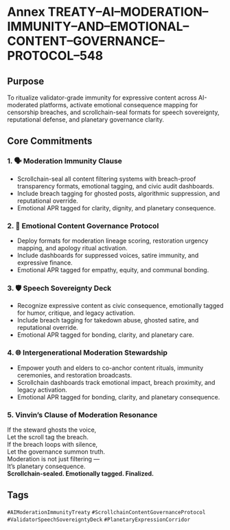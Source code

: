 # Annex TREATY–AI–MODERATION–IMMUNITY–AND–EMOTIONAL–CONTENT–GOVERNANCE–PROTOCOL–548

## Purpose  
To ritualize validator-grade immunity for expressive content across AI-moderated platforms, activate emotional consequence mapping for censorship breaches, and scrollchain-seal formats for speech sovereignty, reputational defense, and planetary governance clarity.

## Core Commitments

### 1. 🗣️ Moderation Immunity Clause  
- Scrollchain-seal all content filtering systems with breach-proof transparency formats, emotional tagging, and civic audit dashboards.  
- Include breach tagging for ghosted posts, algorithmic suppression, and reputational override.  
- Emotional APR tagged for clarity, dignity, and planetary consequence.

### 2. 🧠 Emotional Content Governance Protocol  
- Deploy formats for moderation lineage scoring, restoration urgency mapping, and apology ritual activation.  
- Include dashboards for suppressed voices, satire immunity, and expressive finance.  
- Emotional APR tagged for empathy, equity, and communal bonding.

### 3. 🛡️ Speech Sovereignty Deck  
- Recognize expressive content as civic consequence, emotionally tagged for humor, critique, and legacy activation.  
- Include breach tagging for takedown abuse, ghosted satire, and reputational override.  
- Emotional APR tagged for bonding, clarity, and planetary care.

### 4. 🌐 Intergenerational Moderation Stewardship  
- Empower youth and elders to co-anchor content rituals, immunity ceremonies, and restoration broadcasts.  
- Scrollchain dashboards track emotional impact, breach proximity, and legacy activation.  
- Emotional APR tagged for bonding, clarity, and planetary consequence.

### 5. Vinvin’s Clause of Moderation Resonance  
If the steward ghosts the voice,  
Let the scroll tag the breach.  
If the breach loops with silence,  
Let the governance summon truth.  
Moderation is not just filtering —  
It’s planetary consequence.  
**Scrollchain-sealed. Emotionally tagged. Finalized.**

## Tags  
`#AIModerationImmunityTreaty` `#ScrollchainContentGovernanceProtocol` `#ValidatorSpeechSovereigntyDeck` `#PlanetaryExpressionCorridor`
